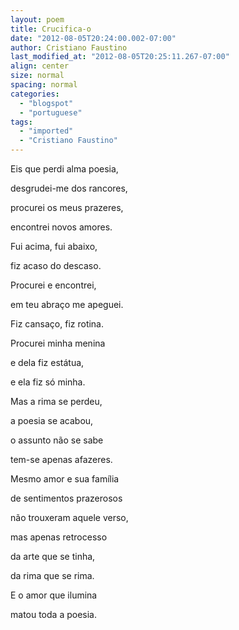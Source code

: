 ```yaml
---
layout: poem
title: Crucifica-o
date: "2012-08-05T20:24:00.002-07:00"
author: Cristiano Faustino
last_modified_at: "2012-08-05T20:25:11.267-07:00"
align: center
size: normal
spacing: normal
categories:
  - "blogspot"
  - "portuguese"
tags:
  - "imported"
  - "Cristiano Faustino"
---
```


Eis que perdi alma poesia,

desgrudei-me dos rancores,

procurei os meus prazeres,

encontrei novos amores.

Fui acima, fui abaixo,

fiz acaso do descaso.

Procurei e encontrei,

em teu abraço me apeguei.

Fiz cansaço, fiz rotina.

Procurei minha menina

e dela fiz estátua,

e ela fiz só minha.

Mas a rima se perdeu,

a poesia se acabou,

o assunto não se sabe

tem-se apenas afazeres.

Mesmo amor e sua família

de sentimentos prazerosos

não trouxeram aquele verso,

mas apenas retrocesso

da arte que se tinha,

da rima que se rima.

E o amor que ilumina

matou toda a poesia.